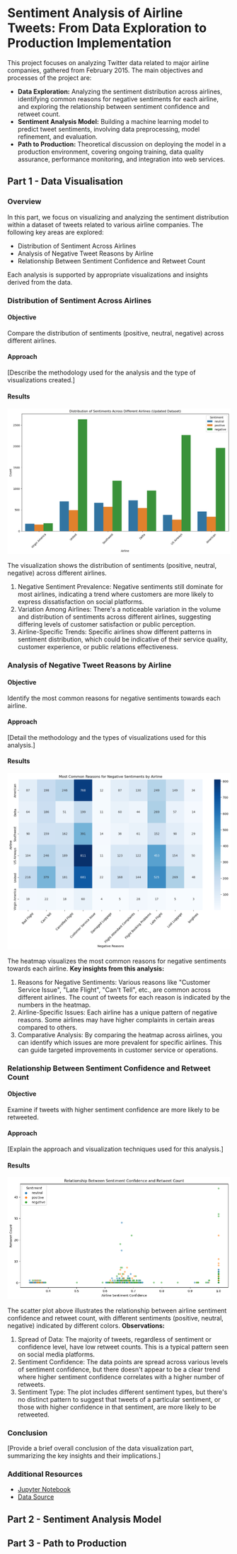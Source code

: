 
# Sentiment Analysis of Airline Tweets: From Data Exploration to Production Implementation

This project focuses on analyzing Twitter data related to major airline companies, gathered from February 2015. The main objectives and processes of the project are:

+ **Data Exploration:** Analyzing the sentiment distribution across airlines, identifying common reasons for negative sentiments for each airline, and exploring the relationship between sentiment confidence and retweet count.
+ **Sentiment Analysis Model:** Building a machine learning model to predict tweet sentiments, involving data preprocessing, model refinement, and evaluation.
+ **Path to Production:** Theoretical discussion on deploying the model in a production environment, covering ongoing training, data quality assurance, performance monitoring, and integration into web services.

## Part 1 - Data Visualisation

### Overview
In this part, we focus on visualizing and analyzing the sentiment distribution within a dataset of tweets related to various airline companies. The following key areas are explored:

- Distribution of Sentiment Across Airlines
- Analysis of Negative Tweet Reasons by Airline
- Relationship Between Sentiment Confidence and Retweet Count

Each analysis is supported by appropriate visualizations and insights derived from the data.

### Distribution of Sentiment Across Airlines

#### Objective
Compare the distribution of sentiments (positive, neutral, negative) across different airlines.

#### Approach
[Describe the methodology used for the analysis and the type of visualizations created.]

#### Results
![Sentiment Distribution](https://github.com/zaitanabil/Airline-Tweets-Sentiment/blob/main/Distribution%20of%20Sentiments%20Across%20Different%20Airlines.png)

The visualization shows the distribution of sentiments (positive, neutral, negative) across different airlines.
1) Negative Sentiment Prevalence: Negative sentiments still dominate for most airlines, indicating a trend where customers are more likely to express dissatisfaction on social platforms.
2) Variation Among Airlines: There's a noticeable variation in the volume and distribution of sentiments across different airlines, suggesting differing levels of customer satisfaction or public perception.
3) Airline-Specific Trends: Specific airlines show different patterns in sentiment distribution, which could be indicative of their service quality, customer experience, or public relations effectiveness.

### Analysis of Negative Tweet Reasons by Airline

#### Objective
Identify the most common reasons for negative sentiments towards each airline.

#### Approach
[Detail the methodology and the types of visualizations used for this analysis.]

#### Results
![Negative Tweet Reasons](https://github.com/zaitanabil/Airline-Tweets-Sentiment/blob/main/Most%20Common%20Reasons%20for%20Negative%20Sentiments%20by%20Airline.png)

The heatmap visualizes the most common reasons for negative sentiments towards each airline.
**Key insights from this analysis:**
1) Reasons for Negative Sentiments: Various reasons like "Customer Service Issue", "Late Flight", "Can't Tell", etc., are common across different airlines. The count of tweets for each reason is indicated by the numbers in the heatmap.
2) Airline-Specific Issues: Each airline has a unique pattern of negative reasons. Some airlines may have higher complaints in certain areas compared to others.
3) Comparative Analysis: By comparing the heatmap across airlines, you can identify which issues are more prevalent for specific airlines. This can guide targeted improvements in customer service or operations.

### Relationship Between Sentiment Confidence and Retweet Count

#### Objective
Examine if tweets with higher sentiment confidence are more likely to be retweeted.

#### Approach
[Explain the approach and visualization techniques used for this analysis.]

#### Results
![Sentiment Confidence vs Retweet Count](https://github.com/zaitanabil/Airline-Tweets-Sentiment/blob/main/Relationship%20Between%20Sentiment%20Confidence%20and%20Retweet%20Count.png)

The scatter plot above illustrates the relationship between airline sentiment confidence and retweet count, with different sentiments (positive, neutral, negative) indicated by different colors.
**Observations:**
1) Spread of Data: The majority of tweets, regardless of sentiment or confidence level, have low retweet counts. This is a typical pattern seen on social media platforms.
2) Sentiment Confidence: The data points are spread across various levels of sentiment confidence, but there doesn't appear to be a clear trend where higher sentiment confidence correlates with a higher number of retweets.
3) Sentiment Type: The plot includes different sentiment types, but there's no distinct pattern to suggest that tweets of a particular sentiment, or those with higher confidence in that sentiment, are more likely to be retweeted.

### Conclusion
[Provide a brief overall conclusion of the data visualization part, summarizing the key insights and their implications.]

### Additional Resources
- [Jupyter Notebook](path/to/jupyter_notebook.ipynb)
- [Data Source](path/to/data_source.csv)

## Part 2 - Sentiment Analysis Model

## Part 3 - Path to Production
